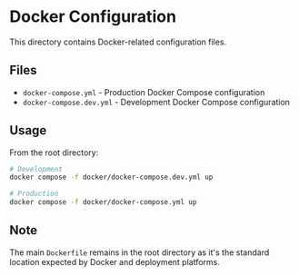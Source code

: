 # Docker Configuration

This directory contains Docker-related configuration files.

## Files

- `docker-compose.yml` - Production Docker Compose configuration
- `docker-compose.dev.yml` - Development Docker Compose configuration

## Usage

From the root directory:

```bash
# Development
docker compose -f docker/docker-compose.dev.yml up

# Production
docker compose -f docker/docker-compose.yml up
```

## Note

The main `Dockerfile` remains in the root directory as it's the standard location expected by Docker and deployment platforms.
